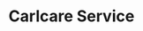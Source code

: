 ---
title: "Carlcare Service"
url: /karachi/carlcare-service-karachi-office-no-1112-11th-floor-strarcity-mall-saddar/
shop: mobile phone
---